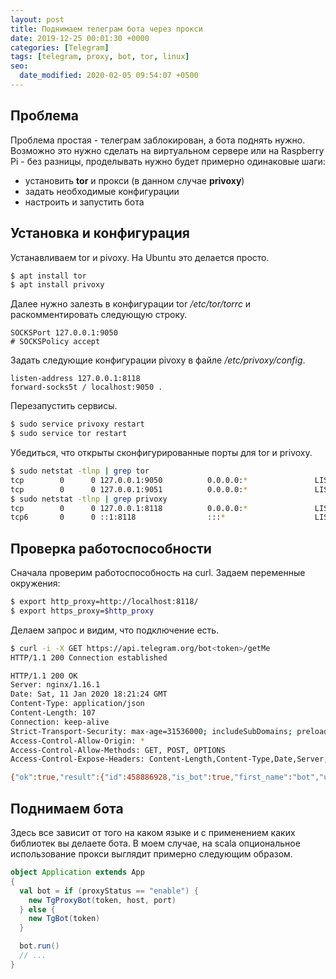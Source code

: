 ```yaml
---
layout: post
title: Поднимаем телеграм бота через прокси
date: 2019-12-25 00:01:30 +0000
categories: [Telegram]
tags: [telegram, proxy, bot, tor, linux]
seo:
  date_modified: 2020-02-05 09:54:07 +0500
---
```


## Проблема

Проблема простая - телеграм заблокирован, а бота поднять нужно. Возможно это нужно сделать на виртуальном сервере или на Raspberry Pi - без разницы, проделывать нужно будет примерно одинаковые шаги:
* установить **tor** и прокси (в данном случае **privoxy**)
* задать необходимые конфигурации
* настроить и запустить бота

## Установка и конфигурация

Устанавливаем tor и pivoxy. На Ubuntu это делается просто.

```bash
$ apt install tor
$ apt install privoxy
```

Далее нужно залезть в конфигурации tor */etc/tor/torrc* и раскомментировать следующую строку.

```
SOCKSPort 127.0.0.1:9050
# SOCKSPolicy accept 
```

Задать следующие конфигурации pivoxy в файле */etc/privoxy/config*.

```
listen-address 127.0.0.1:8118
forward-socks5t / localhost:9050 .
```

Перезапустить сервисы.

```bash
$ sudo service privoxy restart 
$ sudo service tor restart
```

Убедиться, что открыты сконфигурированные порты для tor и privoxy.

```bash
$ sudo netstat -tlnp | grep tor
tcp        0      0 127.0.0.1:9050          0.0.0.0:*               LISTEN      2279/tor            
tcp        0      0 127.0.0.1:9051          0.0.0.0:*               LISTEN      2279/tor            
$ sudo netstat -tlnp | grep privoxy
tcp        0      0 127.0.0.1:8118          0.0.0.0:*               LISTEN      2306/privoxy        
tcp6       0      0 ::1:8118                :::*                    LISTEN      2306/privoxy   
```

## Проверка работоспособности

Сначала проверим работоспособность на curl. Задаем переменные окружения:

```bash
$ export http_proxy=http://localhost:8118/
$ export https_proxy=$http_proxy
```

Делаем запрос и видим, что подключение есть.

```bash
$ curl -i -X GET https://api.telegram.org/bot<token>/getMe 
HTTP/1.1 200 Connection established

HTTP/1.1 200 OK
Server: nginx/1.16.1
Date: Sat, 11 Jan 2020 18:21:24 GMT
Content-Type: application/json
Content-Length: 107
Connection: keep-alive
Strict-Transport-Security: max-age=31536000; includeSubDomains; preload
Access-Control-Allow-Origin: *
Access-Control-Allow-Methods: GET, POST, OPTIONS
Access-Control-Expose-Headers: Content-Length,Content-Type,Date,Server,Connection

{"ok":true,"result":{"id":458886928,"is_bot":true,"first_name":"bot","username":"Bot"}}
```

## Поднимаем бота

Здесь все зависит от того на каком языке и с применением каких библиотек вы делаете бота. В моем случае, на scala опциональное использование прокси выглядит примерно следующим образом.

```scala
object Application extends App 
{
  val bot = if (proxyStatus == "enable") {
    new TgProxyBot(token, host, port)
  } else {
    new TgBot(token)
  }

  bot.run()
  // ...
}
```


